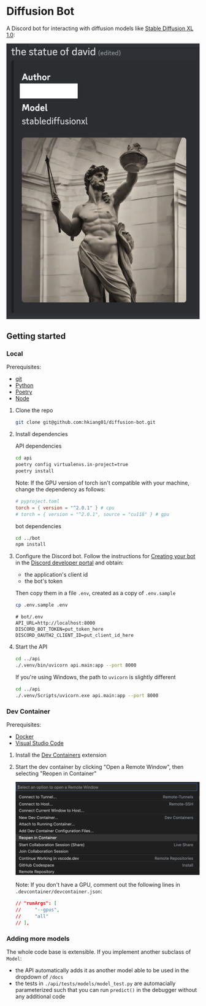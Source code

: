 # Diffusion Bot

A Discord bot for interacting with diffusion models like [Stable Diffusion XL 1.0]:

![the statue of david](docs/images/statue_of_david.png)


## Getting started

### Local

Prerequisites:
- [git](https://git-scm.com/)
- [Python](https://docs.python.org/3/)
- [Poetry](https://python-poetry.org/docs/)
- [Node](https://nodejs.org/en)


1. Clone the repo

    ```zsh
    git clone git@github.com:hkiang01/diffusion-bot.git
    ```

1. Install dependencies
   
   API dependencies

    ```zsh
    cd api
    poetry config virtualenvs.in-project=true
    poetry install
    ```
    
    Note: If the GPU version of torch isn't compatible with your machine, change the dependency as follows:

    ```toml
    # pyproject.toml
    torch = { version = "^2.0.1" } # cpu
    # torch = { version = "^2.0.1", source = "cu118" } # gpu
    ```

    bot dependencies

    ```zsh
    cd ../bot
    npm install
    ```

1. Configure the Discord bot. Follow the instructions for [Creating your bot](https://discordjs.guide/preparations/setting-up-a-bot-application.html#creating-your-bot) in the [Discord developer portal](https://discord.com/developers/applications) and obtain:

   - the application's client id
   - the bot's token

    Then copy them in a file `.env`, created as a copy of `.env.sample`

    ```zsh
    cp .env.sample .env
    ```

    ```env
    # bot/.env
    API_URL=http://localhost:8000
    DISCORD_BOT_TOKEN=put_token_here
    DISCORD_OAUTH2_CLIENT_ID=put_client_id_here
    ```

1. Start the API

    ```zsh
    cd ../api
    ./.venv/bin/uvicorn api.main:app --port 8000
    ```

    If you're using Windows, the path to `uvicorn` is slightly different

    ```zsh
    cd ../api
    ./.venv/Scripts/uvicorn.exe api.main:app --port 8000
    ```


### Dev Container

Prerequisites:
- [Docker](https://www.docker.com/)
- [Visual Studio Code](https://code.visualstudio.com/)


1. Install the [Dev Containers](https://marketplace.visualstudio.com/items?itemName=ms-vscode-remote.remote-containers) extension

1. Start the dev container by clicking "Open a Remote Window", then selecting "Reopen in Container"

    ![](docs/images/reopen_in_container.png)

    Note: If you don't have a GPU, comment out the following lines in `.devcontainer/devcontainer.json`:

    ```json
    // "runArgs": [
    //     "--gpus",
    //     "all"
    // ],
    ```



### Adding more models

The whole code base is extensible. If you implement another subclass of `Model`:
- the API automatically adds it as another model able to be used in the dropdown of `/docs`
- the tests in `./api/tests/models/model_test.py` are automacially parameterized such that you can run `predict()` in the debugger without any additional code

[Stable Diffusion XL 1.0]: https://huggingface.co/stabilityai/stable-diffusion-xl-base-1.0/blob/ffd13a1d2ed00b2bbcf5d78c2a347313a3b556c8/README.md#sd-xl-10-base-model-card
[Install the NVIDIA Container Toolkit]: https://github.com/devcontainers/features/tree/f90cb26c7f15659f3e2be8061295997df2bb76cc/src/nvidia-cuda#install-the-nvidia-container-toolkit
[CUDA on Windows Subsystem for Linux (WSL)]: https://docs.nvidia.com/cuda/wsl-user-guide/index.html